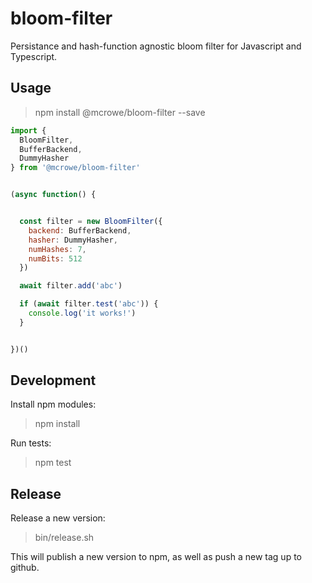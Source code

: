 # bloom-filter

Persistance and hash-function agnostic bloom filter for Javascript and Typescript.

## Usage

> npm install @mcrowe/bloom-filter --save

```js
import {
  BloomFilter,
  BufferBackend,
  DummyHasher
} from '@mcrowe/bloom-filter'


(async function() {


  const filter = new BloomFilter({
    backend: BufferBackend,
    hasher: DummyHasher,
    numHashes: 7,
    numBits: 512
  })

  await filter.add('abc')

  if (await filter.test('abc')) {
    console.log('it works!')
  }


})()


```

## Development

Install npm modules:

> npm install

Run tests:

> npm test

## Release

Release a new version:

> bin/release.sh

This will publish a new version to npm, as well as push a new tag up to github.
